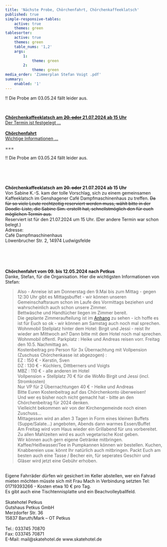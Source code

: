 ```yaml
---
title: 'Nächste Probe, Chörchenfahrt, Chörchenkaffeeklatsch'
published: true
simple-responsive-tables:
    active: true
    themes: green
tablesorter:
    active: true
    themes: green
    table_nums: '1,2'
    args:
        1:
            theme: green
        2:
            theme: green
media_order: 'Zimmerplan Stefan Voigt .pdf'
summary:
    enabled: '1'
---
```


!! Die Probe am 03.05.24 fällt leider aus.

<br/>


[<i class="fa fa-hand-o-right"></i>**Chörchenkaffeeklatsch am ~~20. oder~~ 21.07.2024 ab 15 Uhr**](/choerchen-intern/choerchenneuigkeiten/probe-am-26-04-2024-choerchenfahrt-choerchenkaffeeklatsch#kaffeeklatsch)</br>[Der Termin ist festgelegt ...](/choerchen-intern/choerchenneuigkeiten/probe-am-26-04-2024-choerchenfahrt-choerchenkaffeeklatsch#kaffeeklatsch)
</br>
</br>
[<i class="fa fa-hand-o-right"></i>**Chörchenfahrt**](/choerchen-intern/choerchenneuigkeiten/probe-am-26-04-2024-choerchenfahrt-choerchenkaffeeklatsch#fahrt)</br>
[Wichtige Informationen ...](/choerchen-intern/choerchenneuigkeiten/probe-am-26-04-2024-choerchenfahrt-choerchenkaffeeklatsch#fahrt)

===



!! Die Probe am 03.05.24 fällt leider aus.


</br>

<span id=kaffeeklatsch></br></br></span>
**Chörchenkaffeeklatsch am ~~20. oder~~ 21.07.2024 ab 15 Uhr**</br>
Von Sabine K.-S. kam der tolle Vorschlag, sich zu einem gemeinsamen Kaffeeklatsch im Genshagener Café Dampfmaschinenhaus zu treffen.
~~Da für so viele Leute rechtzeitig reserviert werden muss, wählt bitte in der Doodle-Liste, die Sabine Sim. erstellt hat, schnellstmöglich den für euch möglichen Termin aus.~~</br>
Reserviert ist für den 21.07.2024 um 15 Uhr. (Der andere Termin war schon belegt.)
</br>
Adresse:</br>
Café Dampfmaschinenhaus</br>
Löwenbrucher Str. 2, 14974 Ludwigsfelde</br>
</br>
</br>

<span id=fahrt></br></br></span>
**Chörchenfahrt vom 09. bis 12.05.2024 nach Petkus**</br>
Danke, Stefan, für die Organisation. Hier die wichtigsten Informationen von Stefan:</br>
> Also - Anreise ist am Donnerstag den 9.Mai bis zum Mittag - gegen 12:30 Uhr gibt es Mittagsbuffet - wir können unseren Gemeinschaftsraum schon im Laufe des Vormittags beziehen und wahrscheinlich auch schon unsere Zimmer. </br>
Bettwäsche und Handtücher liegen im Zimmer bereit. </br>
Die geplante Zimmeraufteilung ist im [Anhang](Zimmerplan%20Stefan%20Voigt%20.pdf) zu sehen - ich hoffe es ist für Euch so ok - wir können am Samstag auch noch mal sprechen.</br>
Wohnmobil Stellplatz hinter dem Hotel: Birgit und Jessi - reist Ihr wieder am Mittwoch an? Dann bitte mit dem Hotel noch mal sprechen. </br>
Wohnmobil öffentl. Parkplatz : Heike und Andreas reisen vorr. Freitag den 10.5. Nachmittag an.</br>
Kostenbeitrag pro Person für 3x Übernachtung mit Vollpension (Zuschuss Chörchenkasse ist abgezogen) :</br> 
EZ : 150 € - Kerstin, Sven</br>
DZ : 130 € - Küchlers, Dittberners und Voigts</br>
MBZ : 110 € - alle anderen im Hotel</br>
Vollpension + Stellplatz 70 € für die WoMo Birgit und Jessi (incl. Stromkosten)</br>
Nur VP für 2 Übernachtungen 40 € - Heike und Andreas</br>
Bitte Euren Kostenbeitrag auf das Chörchenkonto überweisen!</br>
Und wer es bisher noch nicht gemacht hat - bitte an den Chörchenbeitrag für 2024 denken.</br>
Vielleicht bekommen wir von der Kirchengemeinde noch einen Zuschuss...</br>
Mittagessen wird an allen 3 Tagen in Form eines kleinen Buffets (Suppe/Salate...) angeboten, Abends dann warmes Essen/Buffet</br>
Am Freitag wird vom Haus wieder ein Grillabend für uns vorbereitet. Zu allen Mahlzeiten wird es auch vegetarische Kost geben. </br>
Wir können auch gern eigene Getränke mitbringen. Kaffee/Heißwasser/Tee in Pumpkannen können wir bestellen. Kuchen, Knabbereien usw. könnt Ihr natürlich auch mitbringen. Packt Euch am besten auch eine Tasse / Becher ein, für seperates Geschirr und Gläser wird jetzt eine Gebühr erhoben. 
 </br>
Eigene Fahrräder dürfen wir gesichert im Keller abstellen, wer ein Fahrad mieten möchten müsste sich mit Frau Mach in Verbindung setzten Tel: 01719393266 - Kosten etwa 10 € pro Tag. </br>
Es gibt auch eine Tischtennisplatte und ein Beachvolleyballfeld.</br>
</br> 
Skatehotel Petkus</br>
Gutshaus Petkus GmbH</br>
Merzdorfer Str. 36</br>
15837 Baruth/Mark – OT Petkus</br>
 </br>
Tel.: 033745 70870</br>
Fax: 033745 70871</br>
E-Mail: mail@skatehotel.de   www.skatehotel.de</br>

